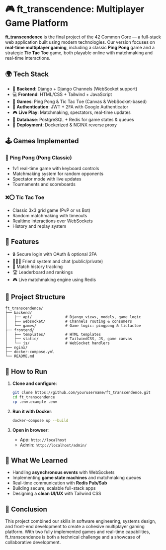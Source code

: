 # 🎮 ft_transcendence: Multiplayer Game Platform

**ft_transcendence** is the final project of the 42 Common Core — a full-stack web application built using modern technologies. Our version focuses on **real-time multiplayer gaming**, including a classic **Ping Pong** game and a strategic **Tic Tac Toe** game, both playable online with matchmaking and real-time interactions.

## 🌍 Tech Stack

- 🧠 **Backend**: Django + Django Channels (WebSocket support)
- 💻 **Frontend**: HTML/CSS + Tailwind + JavaScript
- 🧩 **Games**: Ping Pong & Tic Tac Toe (Canvas & WebSocket-based)
- 🔐 **Authentication**: JWT + 2FA with Google Authenticator
- 🎮 **Live Play**: Matchmaking, spectators, real-time updates
- 🧠 **Database**: PostgreSQL + Redis for game states & queues
- 🐳 **Deployment**: Dockerized & NGINX reverse proxy

## 🕹️ Games Implemented

### 🏓 Ping Pong (Pong Classic)
- 1v1 real-time game with keyboard controls
- Matchmaking system for random opponents
- Spectator mode with live updates
- Tournaments and scoreboards

### ❌⭕ Tic Tac Toe
- Classic 3x3 grid game (PvP or vs Bot)
- Random matchmaking with timeouts
- Realtime interactions over WebSockets
- History and replay system

## 🧰 Features

- 🔒 Secure login with OAuth & optional 2FA
- 🧑‍🤝‍🧑 Friend system and chat (public/private)
- 🧾 Match history tracking
- 🏆 Leaderboard and rankings
- 🎮 Live matchmaking engine using Redis

## 📁 Project Structure

```
ft_transcendence/
├── backend/
│   ├── api/               # Django views, models, game logic
│   ├── websocket/         # Channels routing & consumers
│   └── games/             # Game logic: pingpong & tictactoe
├── frontend/
│   ├── templates/         # HTML templates
│   ├── static/            # TailwindCSS, JS, game canvas
│   └── js/                # WebSocket handlers
├── nginx/
├── docker-compose.yml
└── README.md
```

## 🧪 How to Run

1. **Clone and configure**:
   ```bash
   git clone https://github.com/yourusername/ft_transcendence.git
   cd ft_transcendence
   cp .env.example .env
   ```

2. **Run it with Docker**:
   ```bash
   docker-compose up --build
   ```

3. **Open in browser**:
   - App: `http://localhost`
   - Admin: `http://localhost/admin/`

## 🧠 What We Learned

- Handling **asynchronous events** with WebSockets
- Implementing **game state machines** and matchmaking queues
- Real-time communication with **Redis Pub/Sub**
- Building secure, scalable full-stack apps
- Designing a **clean UI/UX** with Tailwind CSS

## 🎯 Conclusion

This project combined our skills in software engineering, systems design, and front-end development to create a cohesive multiplayer gaming platform. With two fully implemented games and real-time capabilities, ft_transcendence is both a technical challenge and a showcase of collaborative development.

